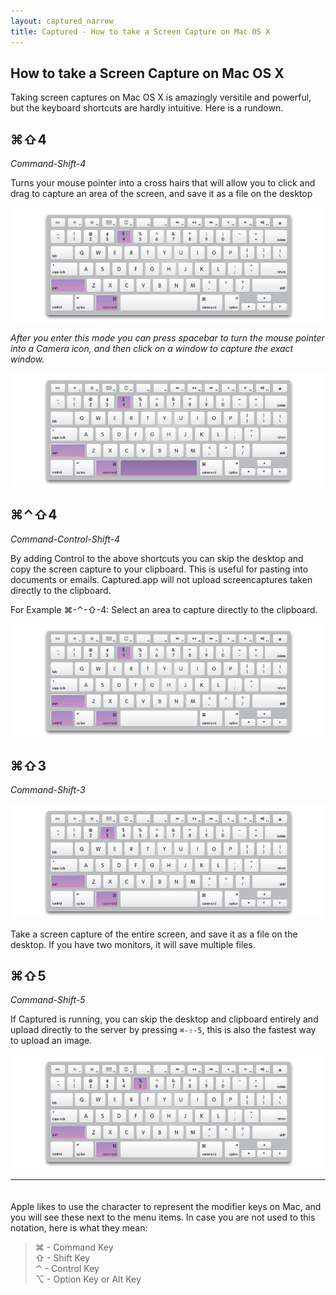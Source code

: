 ```yaml
---
layout: captured_narrow
title: Captured - How to take a Screen Capture on Mac OS X
---
```


## How to take a Screen Capture on Mac OS X

Taking screen captures on Mac OS X is amazingly versitile and powerful, but the keyboard shortcuts are hardly intuitive. Here is a rundown.

## ⌘⇧4

_Command-Shift-4_

Turns your mouse pointer into a cross hairs that will allow you to click and drag to capture an area of the screen, and save it as a file on the desktop


![Command Shift 4](images/SC4.png)

_After you enter this mode you can press spacebar to turn the mouse pointer into a Camera icon, and then click on a window to capture the exact window._

![Command Shift 4](images/SC4S.png)

## ⌘⌃⇧4

_Command-Control-Shift-4_

By adding Control to the above shortcuts you can skip the desktop and copy the screen capture to your clipboard. This is useful for pasting into documents or emails. Captured.app will not upload screencaptures taken directly to the clipboard.

For Example
⌘-⌃-⇧-4: Select an area to capture directly to the clipboard.

![Command Control Shift 4](images/SCC4.png)

## ⌘⇧3

_Command-Shift-3_

![Command Shift 3](images/SC3.png)

Take a screen capture of the entire screen, and save it as a file on the desktop. If you have two monitors, it will save multiple files.

## ⌘⇧5

_Command-Shift-5_

If Captured is running, you can skip the desktop and clipboard entirely and upload directly to the server by pressing `⌘-⇧-5`, this is also the fastest way to upload an image.

![Command Shift 5](images/SC5.png)

----
<div class="reviews span-8">
<p class='' style="padding-top:20px">
Apple likes to use the character to represent the modifier keys on Mac, and you will see these next to the menu items. In case you are not used to this notation, here is what they mean:
</p>
</div>
<div class="reviews span-8">
<blockquote>
⌘ - Command Key <br>
⇧ - Shift Key <br>
⌃ - Control Key <br>
⌥ - Option Key or Alt Key <br>
</blockquote>
</div>
